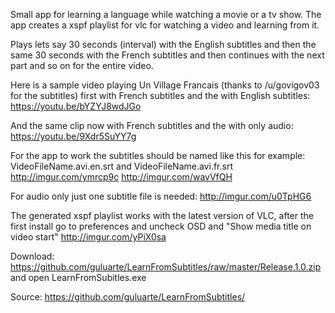 Small app for learning a language while watching a movie or a tv show. The app creates a xspf playlist for vlc for watching a video and learning from it.

Plays lets say 30 seconds (interval) with the English subtitles and then the same 30 seconds with the French subtitles and then continues with the next part and so on for the entire video.

Here is a sample video playing Un Village Francais (thanks to /u/govigov03  for the subtitles) first with French subtitles and the with English subtitles: https://youtu.be/bYZYJ8wdJGo  

And the same clip now with French subtitles and the with only audio: https://youtu.be/9Xdr5SuYY7g

For the app to work the subtitles should be named like this for example: 
VideoFileName.avi.en.srt and VideoFileName.avi.fr.srt 
http://imgur.com/ymrcp9c
http://imgur.com/wavVfQH

For audio only just one subtitle file is needed: http://imgur.com/u0TpHG6

The generated xspf playlist works with the latest version of VLC, after the first install go to preferences and uncheck OSD and "Show media title on video start" http://imgur.com/yPiX0sa

Download: https://github.com/guluarte/LearnFromSubtitles/raw/master/Release.1.0.zip and open LearnFromSubitles.exe

Source: https://github.com/guluarte/LearnFromSubtitles/

